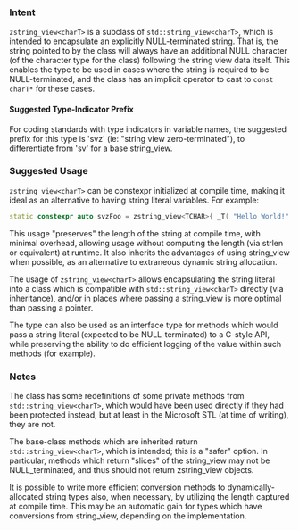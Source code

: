 ### Intent

`zstring_view<charT>` is a subclass of `std::string_view<charT>`, which is intended to encapsulate an explicitly NULL-terminated string. That is, the string pointed to by the class will always have an additional NULL character (of the character type for the class) following the string view data itself. This enables the type to be used in cases where the string is required to be NULL-terminated, and the class has an implicit operator to cast to `const charT*` for these cases.

#### Suggested Type-Indicator Prefix

For coding standards with type indicators in variable names, the suggested prefix for this type is 'svz' (ie: "string view zero-terminated"), to differentiate from 'sv' for a base string_view.

### Suggested Usage

`zstring_view<charT>` can be constexpr initialized at compile time, making it ideal as an alternative to having string literal variables. For example:
```c++
static constexpr auto svzFoo = zstring_view<TCHAR>{ _T( "Hello World!" ) };
```

This usage "preserves" the length of the string at compile time, with minimal overhead, allowing usage without computing the length (via strlen or equivalent) at runtime. It also inherits the advantages of using string_view when possible, as an alternative to extraneous dynamic string allocation.

The usage of `zstring_view<charT>` allows encapsulating the string literal into a class which is compatible with `std::string_view<charT>` directly (via inheritance), and/or in places where passing a string_view is more optimal than passing a pointer.

The type can also be used as an interface type for methods which would pass a string literal (expected to be NULL-terminated) to a C-style API, while preserving the ability to do efficient logging of the value within such methods (for example).

### Notes

The class has some redefinitions of some private methods from `std::string_view<charT>`, which would have been used directly if they had been protected instead, but at least in the Microsoft STL (at time of writing), they are not.

The base-class methods which are inherited return `std::string_view<charT>`, which is intended; this is a "safer" option. In particular, methods which return "slices" of the string_view may not be NULL_terminated, and thus should not return zstring_view objects.

It is possible to write more efficient conversion methods to dynamically-allocated string types also, when necessary, by utilizing the length captured at compile time. This may be an automatic gain for types which have conversions from string_view, depending on the implementation.
